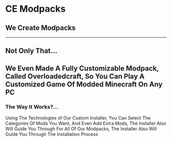 # CE Modpacks
## We Create Modpacks

--------------------------

## Not Only That...
We Even Made A Fully Customizable Modpack, Called Overloadedcraft, So You Can Play A Customized Game Of Modded Minecraft On Any PC
----------------------------
### The Way It Works?...

Using The Technologies of Our Custom Installer, You Can Select The Categories Of Mods You Want, And Even Add Extra Mods, The Installer Also Will Guide You Through
For All Of Our Modpacks, The Installer Also Will Guide You Through The Installation Process
